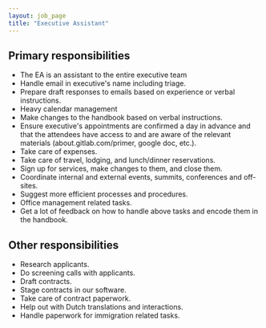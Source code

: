 ```yaml
---
layout: job_page
title: "Executive Assistant"
---
```


## Primary responsibilities

* The EA is an assistant to the entire executive team
* Handle email in executive's name including triage.
* Prepare draft responses to emails based on experience or verbal instructions.
* Heavy calendar management
* Make changes to the handbook based on verbal instructions.
* Ensure executive's appointments are confirmed a day in advance and that the attendees have access to and are aware of the relevant materials (about.gitlab.com/primer, google doc, etc.).
* Take care of expenses.
* Take care of travel, lodging, and lunch/dinner reservations.
* Sign up for services, make changes to them, and close them.
* Coordinate internal and external events, summits, conferences and off-sites.
* Suggest more efficient processes and procedures.
* Office management related tasks.
* Get a lot of feedback on how to handle above tasks and encode them in the handbook.

## Other responsibilities
* Research applicants.
* Do screening calls with applicants.
* Draft contracts.
* Stage contracts in our software.
* Take care of contract paperwork.
* Help out with Dutch translations and interactions.
* Handle paperwork for immigration related tasks.